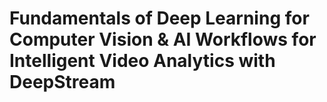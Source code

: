 # Fundamentals of Deep Learning for Computer Vision & AI Workflows for Intelligent Video Analytics with DeepStream
